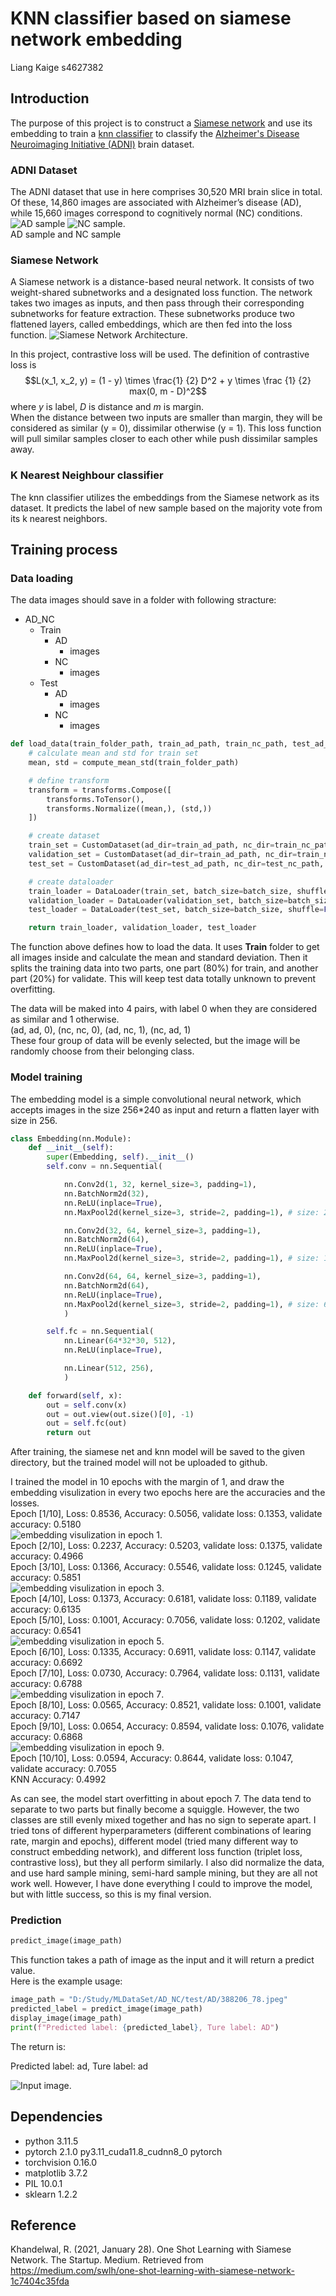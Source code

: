 # KNN classifier based on siamese network embedding
Liang Kaige s4627382
## Introduction
The purpose of this project is to construct a [Siamese network](#siamese-network) and use its embedding to train a [knn classifier](#k-nearest-neighbour) to classify the [Alzheimer's Disease Neuroimaging Initiative (ADNI)](#adni-dataset) brain dataset.

### ADNI Dataset
The ADNI dataset that use in here comprises 30,520 MRI brain slice in total. Of these, 14,860 images are associated with Alzheimer’s disease (AD), while 15,660 images correspond to cognitively normal (NC) conditions.  
![AD sample](Images/AD_sample.jpeg) ![NC sample](Images/NC_sample.jpeg).  
AD sample and NC sample

### Siamese Network
A Siamese network is a distance-based neural network. It consists of two weight-shared subnetworks and a designated loss function. The network takes two images as inputs, and then pass through their corresponding subnetworks for feature extraction. These subnetworks produce two flattened layers, called embeddings, which are then fed into the loss function. 
![Siamese Network Architecture](Images/SiameseNet.png).

In this project, contrastive loss will be used. The definition of contrastive loss is $$L(x_1, x_2, y) = (1 - y) \times \frac{1} {2} D^2 + y \times \frac {1} {2} max(0, m - D)^2$$ where $y$ is label, $D$ is distance and $m$ is margin.  
When the distance between two inputs are smaller than margin, they will be considered as similar (y = 0), dissimilar otherwise (y = 1). This loss function will pull similar samples closer to each other while push dissimilar samples away.

### K Nearest Neighbour classifier
The knn classifier utilizes the embeddings from the Siamese network as its dataset. It predicts the label of new sample based on the majority vote from its k nearest neighbors. 

## Training process
### Data loading
The data images should save in a folder with following stracture:  
- AD_NC
  - Train
    - AD
      - images
    - NC
      - images
  - Test
    - AD
      - images
    - NC
      - images 

```python
def load_data(train_folder_path, train_ad_path, train_nc_path, test_ad_path, test_nc_path, batch_size=batch_size):
    # calculate mean and std for train set
    mean, std = compute_mean_std(train_folder_path)

    # define transform
    transform = transforms.Compose([
        transforms.ToTensor(),
        transforms.Normalize((mean,), (std,))
    ])

    # create dataset
    train_set = CustomDataset(ad_dir=train_ad_path, nc_dir=train_nc_path, transform=transform, validate=False, split_ratio=0.8)
    validation_set = CustomDataset(ad_dir=train_ad_path, nc_dir=train_nc_path, transform=transform, validate=True, split_ratio=0.8)
    test_set = CustomDataset(ad_dir=test_ad_path, nc_dir=test_nc_path, transform=transform, validate=False, split_ratio=1)

    # create dataloader
    train_loader = DataLoader(train_set, batch_size=batch_size, shuffle=True)
    validation_loader = DataLoader(validation_set, batch_size=batch_size, shuffle=False)
    test_loader = DataLoader(test_set, batch_size=batch_size, shuffle=False)

    return train_loader, validation_loader, test_loader
```
The function above defines how to load the data. It uses **Train** folder to get all images inside and calculate the mean and standard deviation. Then it splits the training data into two parts, one part (80%) for train, and another part (20%) for validate. This will keep test data totally unknown to prevent overfitting.  

The data will be maked into 4 pairs, with label 0 when they are considered as similar and 1 otherwise.  
(ad, ad, 0), (nc, nc, 0), (ad, nc, 1), (nc, ad, 1)  
These four group of data will be evenly selected, but the image will be randomly choose from their belonging class.  

### Model training
The embedding model is a simple convolutional neural network, which accepts images in the size 256*240 as input and return a flatten layer with size in 256.
```python
class Embedding(nn.Module):
    def __init__(self):
        super(Embedding, self).__init__()
        self.conv = nn.Sequential(

            nn.Conv2d(1, 32, kernel_size=3, padding=1),
            nn.BatchNorm2d(32),
            nn.ReLU(inplace=True),
            nn.MaxPool2d(kernel_size=3, stride=2, padding=1), # size: 256*240 -> 128*120

            nn.Conv2d(32, 64, kernel_size=3, padding=1),
            nn.BatchNorm2d(64),
            nn.ReLU(inplace=True),
            nn.MaxPool2d(kernel_size=3, stride=2, padding=1), # size: 128*120 -> 64*60

            nn.Conv2d(64, 64, kernel_size=3, padding=1),
            nn.BatchNorm2d(64),
            nn.ReLU(inplace=True),
            nn.MaxPool2d(kernel_size=3, stride=2, padding=1), # size: 64*60 -> 32*30
            )

        self.fc = nn.Sequential(
            nn.Linear(64*32*30, 512),
            nn.ReLU(inplace=True),

            nn.Linear(512, 256),
            )

    def forward(self, x):
        out = self.conv(x)
        out = out.view(out.size()[0], -1)
        out = self.fc(out)
        return out
```
After training, the siamese net and knn model will be saved to the given directory, but the trained model will not be uploaded to github.

I trained the model in 10 epochs with the margin of 1, and draw the embedding visulization in every two epochs here are the accuracies and the losses.  
Epoch [1/10], Loss: 0.8536, Accuracy: 0.5056, validate loss: 0.1353, validate accuracy: 0.5180  
![embedding visulization in epoch 1](Images/ep1.png).  
Epoch [2/10], Loss: 0.2237, Accuracy: 0.5203, validate loss: 0.1375, validate accuracy: 0.4966  
Epoch [3/10], Loss: 0.1366, Accuracy: 0.5546, validate loss: 0.1245, validate accuracy: 0.5851  
![embedding visulization in epoch 3](Images/ep3.png).  
Epoch [4/10], Loss: 0.1373, Accuracy: 0.6181, validate loss: 0.1189, validate accuracy: 0.6135  
Epoch [5/10], Loss: 0.1001, Accuracy: 0.7056, validate loss: 0.1202, validate accuracy: 0.6541  
![embedding visulization in epoch 5](Images/ep5.png).  
Epoch [6/10], Loss: 0.1335, Accuracy: 0.6911, validate loss: 0.1147, validate accuracy: 0.6692  
Epoch [7/10], Loss: 0.0730, Accuracy: 0.7964, validate loss: 0.1131, validate accuracy: 0.6788  
![embedding visulization in epoch 7](Images/ep7.png).  
Epoch [8/10], Loss: 0.0565, Accuracy: 0.8521, validate loss: 0.1001, validate accuracy: 0.7147  
Epoch [9/10], Loss: 0.0654, Accuracy: 0.8594, validate loss: 0.1076, validate accuracy: 0.6868  
![embedding visulization in epoch 9](Images/ep9.png).  
Epoch [10/10], Loss: 0.0594, Accuracy: 0.8644, validate loss: 0.1047, validate accuracy: 0.7055  
KNN Accuracy: 0.4992

As can see, the model start overfitting in about epoch 7. The data tend to separate to two parts but finally become a squiggle. However, the two classes are still evenly mixed together and has no sign to seperate apart. I tried tons of different hyperparameters (different combinations of learing rate, margin and epochs), different model (tried many different way to construct embedding network), and different loss function (triplet loss, contrastive loss), but they all perform similarly. I also did normalize the data, and use hard sample mining, semi-hard sample mining, but they are all not work well. However, I have done everything I could to improve the model, but with little success, so this is my final version.

### Prediction
```python
predict_image(image_path)
```
This function takes a path of image as the input and it will return a predict value.  
Here is the example usage:  
```python
image_path = "D:/Study/MLDataSet/AD_NC/test/AD/388206_78.jpeg"
predicted_label = predict_image(image_path)
display_image(image_path)
print(f"Predicted label: {predicted_label}, Ture label: AD")
```

The return is:  

Predicted label: ad, Ture label: ad

![Input image](Images/input_image.png).  

## Dependencies
- python 3.11.5
- pytorch 2.1.0 py3.11_cuda11.8_cudnn8_0 pytorch
- torchvision 0.16.0
- matplotlib 3.7.2
- PIL  10.0.1
- sklearn  1.2.2


## Reference
Khandelwal, R. (2021, January 28). One Shot Learning with Siamese Network. The Startup. Medium. Retrieved from https://medium.com/swlh/one-shot-learning-with-siamese-network-1c7404c35fda
